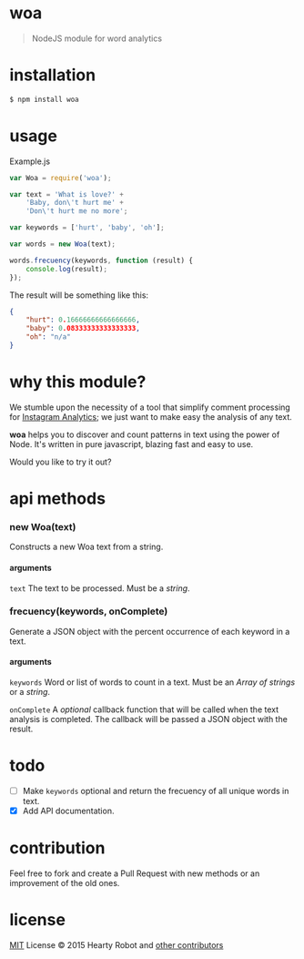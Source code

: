 # woa
> NodeJS module for word analytics

# installation

```bash
$ npm install woa
```

# usage

Example.js

```js
var Woa = require('woa');

var text = 'What is love?' +
    'Baby, don\'t hurt me' +
    'Don\'t hurt me no more';

var keywords = ['hurt', 'baby', 'oh'];

var words = new Woa(text);

words.frecuency(keywords, function (result) {
    console.log(result);
});
```

The result will be something like this:

```json
{
    "hurt": 0.16666666666666666,
    "baby": 0.08333333333333333,
    "oh": "n/a"
}
```
# why this module?

We stumble upon the necessity of a tool that simplify comment processing for [Instagram Analytics](https://github.com/heartyrobot/node-instagram-analytics); we just want to make easy the analysis of any text.

**woa** helps you to discover and count patterns in text using the power of Node. It's written in pure javascript, blazing fast and easy to use.

Would you like to try it out?

# api methods

### new Woa(text)

Constructs a new Woa text from a string.

#### arguments

`text` The text to be processed. Must be a *string*.

### frecuency(keywords, onComplete)

Generate a JSON object with the percent occurrence of each keyword in a text.

#### arguments

`keywords` Word or list of words to count in a text. Must be an *Array of strings* or a *string*.

`onComplete` A *optional* callback function that will be called when the text analysis is completed. The callback will be passed a JSON object with the result.

# todo

- [ ] Make `keywords` optional and return the frecuency of all unique words in text.
- [x] Add API documentation.

# contribution

Feel free to fork and create a Pull Request with new methods or an improvement of the old ones.

# license

[MIT](http://opensource.org/licenses/MIT) License :copyright: 2015 Hearty Robot and [other contributors](https://github.com/heartyrobot/woa/graphs/contributors)
